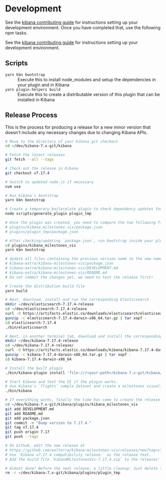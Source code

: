# Development

See the [kibana contributing guide](https://github.com/elastic/kibana/blob/master/CONTRIBUTING.md) for instructions setting up your development environment. Once you have completed that, use the following npm tasks.

See the [kibana contributing guide](https://github.com/elastic/kibana/blob/master/CONTRIBUTING.md) for instructions setting up your development environment.

## Scripts

<dl>
  <dt><code>yarn kbn bootstrap</code></dt>
  <dd>Execute this to install node_modules and setup the dependencies in your plugin and in Kibana</dd>

  <dt><code>yarn plugin-helpers build</code></dt>
  <dd>Execute this to create a distributable version of this plugin that can be installed in Kibana</dd>
</dl>

## Release Process

This is the process for producing a release for a new minor version that doesn't include any necessary changes due to changing Kibana APIs.

```bash
# Move to the directory of your Kibana git checkout
cd ~/dev/kibana-7.x-git/kibana

# Fetch the latest releases
git fetch --all --tags

# Check out the release in Kibana
git checkout v7.17.4

# Switch to updated node-js if necessary
nvm use

# Run Kibana's bootstrap
yarn kbn bootstrap

# Create a temporary boilerplate plugin to check dependency updates for plugins
node scripts/generate_plugin plugin_tmp

# Once the plugin was created, you need to compare the two following files and if necessary update the dependencies in your `package.json`
# plugins/kibana_milestones_vis/package.json
# plugins/plugin_tmp/package.json

# After checking/updating `package.json`, run bootstrap inside your plugin's directory
cd plugins/kibana_milestones_vis
yarn kbn bootstrap

# Update all files containing the previous version name to the new name
# kibana-extra/kibana-milestones-vis/package.json
# kibana-extra/kibana-milestones-vis/DEVELOPMENT.md
# kibana-extra/kibana-milestones-vis/README.md
# Do not commit the changes yet, we need to test the release first!

# Create the distribution build file
yarn build

# Next, download, install and run the corresponding Elasticsearch
mkdir ~/dev/elasticsearch-7.17.4-release
cd ~/dev/elasticsearch-7.17.4-release
curl -O https://artifacts.elastic.co/downloads/elasticsearch/elasticsearch-7.17.4-darwin-x86_64.tar.gz
gunzip -c elasticsearch-7.17.4-darwin-x86_64.tar.gz | tar xopf -
cd elasticsearch-7.17.4
./bin/elasticsearch

# Next, in another terminal tab, download and install the corresponding Kibana release to test the build
mkdir ~/dev/kibana-7.17.4-release
cd ~/dev/kibana-7.17.4-release/
curl -O https://artifacts.elastic.co/downloads/kibana/kibana-7.17.4-darwin-x86_64.tar.gz
gunzip -c kibana-7.17.4-darwin-x86_64.tar.gz | tar xopf -
cd kibana-7.17.4-darwin-x86_64

# Install the built plugin
./bin/kibana-plugin install 'file:///<your-path>/kibana-7.x-git/kibana/plugins/kibana_milestones_vis/build/kibanaMilestonesVis-7.17.4.zip'

# Start Kibana and test the UI if the plugin works.
# Use Kibana's `flights` sample dataset and create a milestones visualization.
./bin/kibana

# If everything works, finally the time has come to create the release on Github.
cd ~/dev/kibana-7.x-git/kibana/plugins/kibana_milestones_vis
git add DEVELOPMENT.md
git add README.md
git add package.json
git commit -m "Bump version to 7.17.4."
git tag v7.17.4
git push origin 7.17
git push --tags

# On Github, edit the new release at
# https://github.com/walterra/kibana-milestones-vis/releases/new?tag=v7.17.4
# Use `Kibana v7.17.4 compatibility release.` as the release text.
# Add the build file `kibanaMilestonesVis-7.17.4.zip` to the releases' binaries.

# Almost done! Before the next release, a little cleanup: Just delete the temporary plugin you create so you can create another one for comparison for the next release.
rm -r ~/dev/kibana-7.x-git/kibana/plugins/plugin_tmp
```
